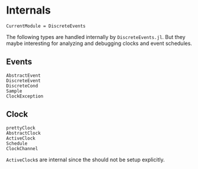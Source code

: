 # Internals

```@meta
CurrentModule = DiscreteEvents
```

The following types are handled internally by `DiscreteEvents.jl`. But they maybe interesting
for analyzing and debugging clocks and event schedules.

## Events

```@docs
AbstractEvent
DiscreteEvent
DiscreteCond
Sample
ClockException
```

## Clock

```@docs
prettyClock
AbstractClock
ActiveClock
Schedule
ClockChannel
```

`ActiveClock`s are internal since the should not be setup explicitly.
